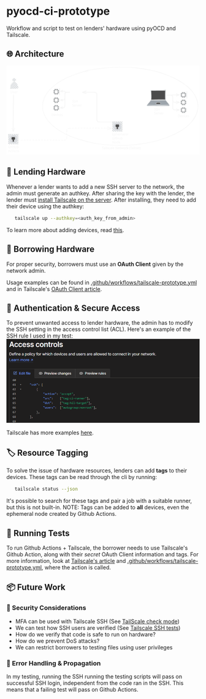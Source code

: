 # pyocd-ci-prototype

Workflow and script to test on lenders' hardware using pyOCD and Tailscale.

## 🌐 Architecture

![Architecture Diagram](docs/architecture.svg)

## 🔁 Lending Hardware

Whenever a lender wants to add a new SSH server to the network, the admin must generate an authkey.
After sharing the key with the lender, the lender must [install Tailscale on the server](https://tailscale.com/kb/1347/installation).
After installing, they need to add their device using the authkey:

```bash
   tailscale up --authkey=<auth_key_from_admin>
```

To learn more about adding devices, read [this](https://tailscale.com/kb/1316/device-add).

## 🔁 Borrowing Hardware

For proper security, borrowers must use an **OAuth Client** given by the network admin.

Usage examples can be found in [.github/workflows/tailscale-prototype.yml](.github/workflows/tailscale-prototype.yml) and in Tailscale's [OAuth Client article](https://tailscale.com/kb/1215/oauth-clients).

## 🔑 Authentication & Secure Access

To prevent unwanted access to lender hardware, the admin has to modify the SSH setting in the access control list (ACL).
Here's an example of the SSH rule I used in my test:
![ACL-Example](docs/acl-example.png)


Tailscale has more examples [here](https://tailscale.com/kb/1192/acl-samples).

## 🏷️ Resource Tagging

To solve the issue of hardware resources, lenders can add **tags** to their devices.
These tags can be read through the cli by running:
```bash
   tailscale status --json
```

It's possible to search for these tags and pair a job with a suitable runner, but this is not built-in.
NOTE: Tags can be added to **all** devices, even the ephemeral node created by Github Actions.

## 🧪 Running Tests

To run Github Actions + Tailscale, the borrower needs to use Tailscale's Github Action, along with their *secret* OAuth Client information and tags.
For more information, look at [Tailscale's article](https://tailscale.com/kb/1276/tailscale-github-action) and [.github/workflows/tailscale-prototype.yml](.github/workflows/tailscale-prototype.yml), where the action is called.


## 📦 Future Work

### 🔐 Security Considerations

- MFA can be used with Tailscale SSH (See [TailScale check mode](https://tailscale.com/kb/1193/tailscale-ssh#check-mode))
- We can test how SSH users are verified (See [Tailscale SSH tests](https://tailscale.com/kb/1337/policy-syntax#sshtests))
- How do we verify that code is safe to run on hardware?
- How do we prevent DoS attacks?
- We can restrict borrowers to testing files using user privileges 

### 🚦 Error Handling & Propagation

In my testing, running the SSH running the testing scripts will pass on successful SSH login, independent from the code ran in the SSH.
This means that a failing test will pass on Github Actions.